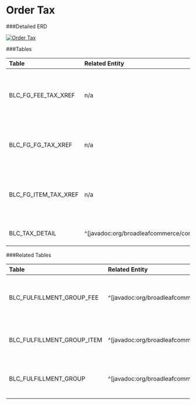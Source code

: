 # Order Tax

###Detailed ERD

[![Order Tax](dataModel/OrderTaxDetailedERD.png)](_img/dataModel/OrderTaxDetailedERD.png)

###Tables

| Table               | Related Entity | Description                                         |
|:--------------------|:----------|:----------------------------------------------------|
|BLC_FG_FEE_TAX_XREF  | n/a      | Cross-reference from fulfillment group fees to tax details  |
|BLC_FG_FG_TAX_XREF   | n/a      | Cross-reference from fulfillment group to tax details  |
|BLC_FG_ITEM_TAX_XREF | n/a      | Cross-reference from fulfillment group item to tax details |
|BLC_TAX_DETAIL       | ^[javadoc:org/broadleafcommerce/core/order/domain/TaxDetail]      | Contains tax information  |

###Related Tables

| Table                     | Related Entity        | Description                                         |
|:--------------------------|:--------------|:----------------------------------------------------|
|BLC_FULFILLMENT_GROUP_FEE  | ^[javadoc:org/broadleafcommerce/core/order/domain/FulfillmentGroupFee]          | Contains fee information for a fulfillment group  |
|BLC_FULFILLMENT_GROUP_ITEM | ^[javadoc:org/broadleafcommerce/core/order/domain/FulfillmentGroupItem]          | Contains information for items in a fulfillment group  |
|BLC_FULFILLMENT_GROUP      | ^[javadoc:org/broadleafcommerce/core/order/domain/FulfillmentGroup]          | Holds fulfillment information about an order  |
